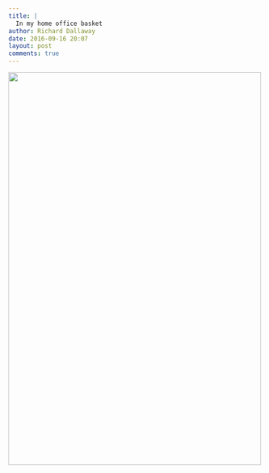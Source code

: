 ```yaml
---
title: |
  In my home office basket
author: Richard Dallaway
date: 2016-09-16 20:07
layout: post
comments: true
---
```


<div><a href="http://static.skitters.dallaway.com/tp_img_20160916_135254_29636191461_o.jpg"><img src="http://static.skitters.dallaway.com/tp_thumb_img_20160916_135254_29636191461_o.jpg" width="500" height="776"/></a></div>

  
      
